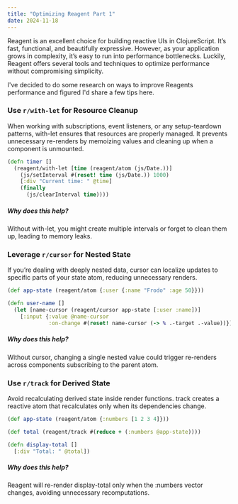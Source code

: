 ```yaml
---
title: "Optimizing Reagent Part 1"
date: 2024-11-18
---
```


Reagent is an excellent choice for building reactive UIs in ClojureScript. It’s fast, functional, and beautifully 
expressive. However, as your application grows in complexity, it’s easy to run into performance bottlenecks. Luckily, 
Reagent offers several tools and techniques to optimize performance without compromising simplicity.

I've decided to do some research on ways to improve Reagents performance and figured I'd share a few tips here. 

### Use `r/with-let` for Resource Cleanup

When working with subscriptions, event listeners, or any setup-teardown patterns, with-let ensures that resources are 
properly managed. It prevents unnecessary re-renders by memoizing values and cleaning up when a component is unmounted.

```clojure
(defn timer []
  (reagent/with-let [time (reagent/atom (js/Date.))]
    (js/setInterval #(reset! time (js/Date.)) 1000)
    [:div "Current time: " @time]
    (finally
      (js/clearInterval time))))
```

##### Why does this help?

Without with-let, you might create multiple intervals or forget to clean them up, leading to memory leaks.

### Leverage `r/cursor` for Nested State

If you’re dealing with deeply nested data, cursor can localize updates to specific parts of your state atom, reducing 
unnecessary renders.

```clojure
(def app-state (reagent/atom {:user {:name "Frodo" :age 50}}))

(defn user-name []
  (let [name-cursor (reagent/cursor app-state [:user :name])]
    [:input {:value @name-cursor
             :on-change #(reset! name-cursor (-> % .-target .-value))}]))
```

##### Why does this help?

Without cursor, changing a single nested value could trigger re-renders across components subscribing to the parent atom.

### Use `r/track` for Derived State

Avoid recalculating derived state inside render functions. track creates a reactive atom that recalculates only when its 
dependencies change.

```clojure
(def app-state (reagent/atom {:numbers [1 2 3 4]}))

(def total (reagent/track #(reduce + (:numbers @app-state))))

(defn display-total []
  [:div "Total: " @total])
```

##### Why does this help?

Reagent will re-render display-total only when the :numbers vector changes, avoiding unnecessary recomputations.